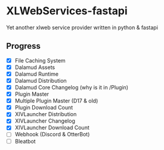 # XLWebServices-fastapi
Yet another xlweb service provider written in python &amp; fastapi

## Progress

- [x] File Caching System
- [x] Dalamud Assets
- [x] Dalamud Runtime
- [x] Dalamud Distribution
- [x] Dalamud Core Changelog (why is it in /Plugin)
- [x] Plugin Master
- [x] Multiple Plugin Master (D17 & old)
- [x] Plugin Download Count
- [x] XIVLauncher Distribution
- [x] XIVLauncher Changelog
- [x] XIVLauncher Download Count
- [ ] Webhook (Discord & OtterBot)
- [ ] Bleatbot
